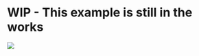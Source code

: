 # WIP - This example is still in the works
![](http://1.bp.blogspot.com/-tNvSnCW0KlQ/U-KOKGVoJkI/AAAAAAAAA3Q/aiSLMeSJFtw/s1600/WIP-sign.jpg)
